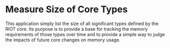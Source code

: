 # Measure Size of Core Types

This application simply list the size of all significant types defined by the
RIOT core. Its purpose is to provide a base for tracking the memory requirements
of those types over time and to provide a simple way to judge the impacts of
future core changes on memory usage.

